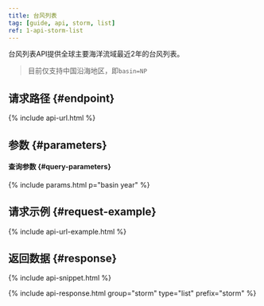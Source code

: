 ```yaml
---
title: 台风列表
tag: [guide, api, storm, list]
ref: 1-api-storm-list
---
```


台风列表API提供全球主要海洋流域最近2年的台风列表。

> 目前仅支持中国沿海地区，即`basin=NP`

## 请求路径 {#endpoint}

{% include api-url.html %}

## 参数 {#parameters}

#### 查询参数 {#query-parameters}

{% include params.html p="basin year" %}

## 请求示例 {#request-example}

{% include api-url-example.html %}

## 返回数据 {#response}

{% include api-snippet.html %}

{% include api-response.html group="storm" type="list" prefix="storm"  %}
